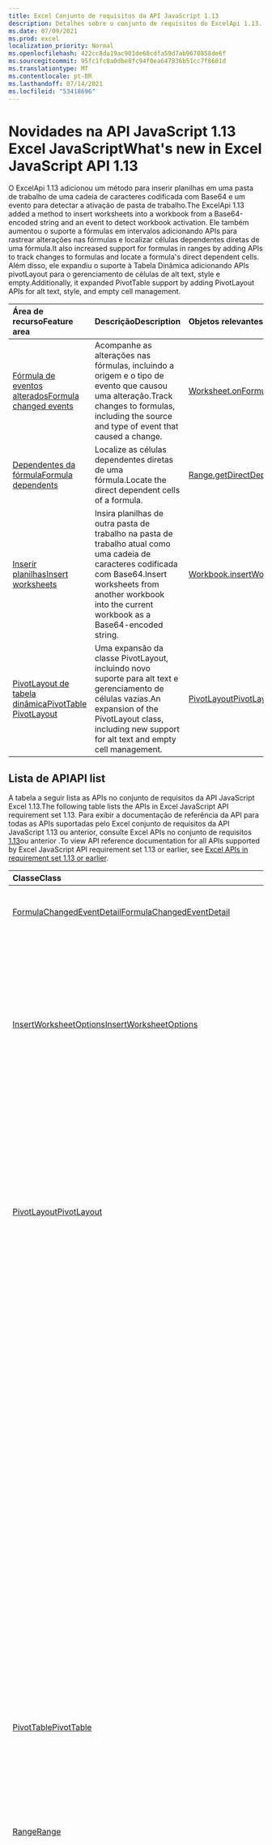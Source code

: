 ```yaml
---
title: Excel Conjunto de requisitos da API JavaScript 1.13
description: Detalhes sobre o conjunto de requisitos do ExcelApi 1.13.
ms.date: 07/09/2021
ms.prod: excel
localization_priority: Normal
ms.openlocfilehash: 422cc8da19ac901de68cdfa59d7ab9670858de6f
ms.sourcegitcommit: 95fc1fc8a0dbe8fc94f0ea647836b51cc7f8601d
ms.translationtype: MT
ms.contentlocale: pt-BR
ms.lasthandoff: 07/14/2021
ms.locfileid: "53418696"
---
```

# <a name="whats-new-in-excel-javascript-api-113"></a><span data-ttu-id="34128-103">Novidades na API JavaScript 1.13 Excel JavaScript</span><span class="sxs-lookup"><span data-stu-id="34128-103">What's new in Excel JavaScript API 1.13</span></span>

<span data-ttu-id="34128-104">O ExcelApi 1.13 adicionou um método para inserir planilhas em uma pasta de trabalho de uma cadeia de caracteres codificada com Base64 e um evento para detectar a ativação de pasta de trabalho.</span><span class="sxs-lookup"><span data-stu-id="34128-104">The ExcelApi 1.13 added a method to insert worksheets into a workbook from a Base64-encoded string and an event to detect workbook activation.</span></span> <span data-ttu-id="34128-105">Ele também aumentou o suporte a fórmulas em intervalos adicionando APIs para rastrear alterações nas fórmulas e localizar células dependentes diretas de uma fórmula.</span><span class="sxs-lookup"><span data-stu-id="34128-105">It also increased support for formulas in ranges by adding APIs to track changes to formulas and locate a formula's direct dependent cells.</span></span> <span data-ttu-id="34128-106">Além disso, ele expandiu o suporte à Tabela Dinâmica adicionando APIs pivotLayout para o gerenciamento de células de alt text, style e empty.</span><span class="sxs-lookup"><span data-stu-id="34128-106">Additionally, it expanded PivotTable support by adding PivotLayout APIs for alt text, style, and empty cell management.</span></span>

| <span data-ttu-id="34128-107">Área de recurso</span><span class="sxs-lookup"><span data-stu-id="34128-107">Feature area</span></span> | <span data-ttu-id="34128-108">Descrição</span><span class="sxs-lookup"><span data-stu-id="34128-108">Description</span></span> | <span data-ttu-id="34128-109">Objetos relevantes</span><span class="sxs-lookup"><span data-stu-id="34128-109">Relevant objects</span></span> |
|:--- |:--- |:--- |
| [<span data-ttu-id="34128-110">Fórmula de eventos alterados</span><span class="sxs-lookup"><span data-stu-id="34128-110">Formula changed events</span></span>](../../excel/excel-add-ins-worksheets.md#detect-formula-changes) | <span data-ttu-id="34128-111">Acompanhe as alterações nas fórmulas, incluindo a origem e o tipo de evento que causou uma alteração.</span><span class="sxs-lookup"><span data-stu-id="34128-111">Track changes to formulas, including the source and type of event that caused a change.</span></span> | [<span data-ttu-id="34128-112">Worksheet.onFormulaChanged</span><span class="sxs-lookup"><span data-stu-id="34128-112">Worksheet.onFormulaChanged</span></span>](/javascript/api/excel/excel.worksheet#onFormulaChanged)|
| [<span data-ttu-id="34128-113">Dependentes da fórmula</span><span class="sxs-lookup"><span data-stu-id="34128-113">Formula dependents</span></span>](../../excel/excel-add-ins-ranges-precedents-dependents.md#get-the-direct-dependents-of-a-formula) | <span data-ttu-id="34128-114">Localize as células dependentes diretas de uma fórmula.</span><span class="sxs-lookup"><span data-stu-id="34128-114">Locate the direct dependent cells of a formula.</span></span> | [<span data-ttu-id="34128-115">Range.getDirectDependents</span><span class="sxs-lookup"><span data-stu-id="34128-115">Range.getDirectDependents</span></span>](/javascript/api/excel/excel.range#getDirectDependents__) |
| [<span data-ttu-id="34128-116">Inserir planilhas</span><span class="sxs-lookup"><span data-stu-id="34128-116">Insert worksheets</span></span>](../../excel//excel-add-ins-workbooks.md#insert-a-copy-of-an-existing-workbook-into-the-current-one) | <span data-ttu-id="34128-117">Insira planilhas de outra pasta de trabalho na pasta de trabalho atual como uma cadeia de caracteres codificada com Base64.</span><span class="sxs-lookup"><span data-stu-id="34128-117">Insert worksheets from another workbook into the current workbook as a Base64-encoded string.</span></span> | [<span data-ttu-id="34128-118">Workbook.insertWorksheetsFromBase64</span><span class="sxs-lookup"><span data-stu-id="34128-118">Workbook.insertWorksheetsFromBase64</span></span>](/javascript/api/excel/excel.workbook#insertWorksheetsFromBase64_base64File__options_) |
| [<span data-ttu-id="34128-119">PivotLayout de tabela dinâmica</span><span class="sxs-lookup"><span data-stu-id="34128-119">PivotTable PivotLayout</span></span>](../../excel/excel-add-ins-pivottables.md#other-pivotlayout-functions) | <span data-ttu-id="34128-120">Uma expansão da classe PivotLayout, incluindo novo suporte para alt text e gerenciamento de células vazias.</span><span class="sxs-lookup"><span data-stu-id="34128-120">An expansion of the PivotLayout class, including new support for alt text and empty cell management.</span></span> | [<span data-ttu-id="34128-121">PivotLayout</span><span class="sxs-lookup"><span data-stu-id="34128-121">PivotLayout</span></span>](/javascript/api/excel/excel.pivotlayout) |

## <a name="api-list"></a><span data-ttu-id="34128-122">Lista de API</span><span class="sxs-lookup"><span data-stu-id="34128-122">API list</span></span>

<span data-ttu-id="34128-123">A tabela a seguir lista as APIs no conjunto de requisitos da API JavaScript Excel 1.13.</span><span class="sxs-lookup"><span data-stu-id="34128-123">The following table lists the APIs in Excel JavaScript API requirement set 1.13.</span></span> <span data-ttu-id="34128-124">Para exibir a documentação de referência da API para todas as APIs suportadas pelo Excel conjunto de requisitos da API JavaScript 1.13 ou anterior, consulte Excel APIs no conjunto de requisitos [1.13](/javascript/api/excel?view=excel-js-1.13&preserve-view=true)ou anterior .</span><span class="sxs-lookup"><span data-stu-id="34128-124">To view API reference documentation for all APIs supported by Excel JavaScript API requirement set 1.13 or earlier, see [Excel APIs in requirement set 1.13 or earlier](/javascript/api/excel?view=excel-js-1.13&preserve-view=true).</span></span>

| <span data-ttu-id="34128-125">Classe</span><span class="sxs-lookup"><span data-stu-id="34128-125">Class</span></span> | <span data-ttu-id="34128-126">Campos</span><span class="sxs-lookup"><span data-stu-id="34128-126">Fields</span></span> | <span data-ttu-id="34128-127">Descrição</span><span class="sxs-lookup"><span data-stu-id="34128-127">Description</span></span> |
|:---|:---|:---|
|[<span data-ttu-id="34128-128">FormulaChangedEventDetail</span><span class="sxs-lookup"><span data-stu-id="34128-128">FormulaChangedEventDetail</span></span>](/javascript/api/excel/excel.formulachangedeventdetail)|[<span data-ttu-id="34128-129">cellAddress</span><span class="sxs-lookup"><span data-stu-id="34128-129">cellAddress</span></span>](/javascript/api/excel/excel.formulachangedeventdetail#celladdress)|<span data-ttu-id="34128-130">O endereço da célula que contém a fórmula alterada.</span><span class="sxs-lookup"><span data-stu-id="34128-130">The address of the cell that contains the changed formula.</span></span>|
||[<span data-ttu-id="34128-131">previousFormula</span><span class="sxs-lookup"><span data-stu-id="34128-131">previousFormula</span></span>](/javascript/api/excel/excel.formulachangedeventdetail#previousformula)|<span data-ttu-id="34128-132">Representa a fórmula anterior, antes de ser alterada.</span><span class="sxs-lookup"><span data-stu-id="34128-132">Represents the previous formula, before it was changed.</span></span>|
|[<span data-ttu-id="34128-133">InsertWorksheetOptions</span><span class="sxs-lookup"><span data-stu-id="34128-133">InsertWorksheetOptions</span></span>](/javascript/api/excel/excel.insertworksheetoptions)|[<span data-ttu-id="34128-134">positionType</span><span class="sxs-lookup"><span data-stu-id="34128-134">positionType</span></span>](/javascript/api/excel/excel.insertworksheetoptions#positiontype)|<span data-ttu-id="34128-135">A posição de inserção, na pasta de trabalho atual, das novas planilhas.</span><span class="sxs-lookup"><span data-stu-id="34128-135">The insert position, in the current workbook, of the new worksheets.</span></span>|
||[<span data-ttu-id="34128-136">relativeTo</span><span class="sxs-lookup"><span data-stu-id="34128-136">relativeTo</span></span>](/javascript/api/excel/excel.insertworksheetoptions#relativeto)|<span data-ttu-id="34128-137">A planilha na pasta de trabalho atual que é referenciada para o `WorksheetPositionType` parâmetro.</span><span class="sxs-lookup"><span data-stu-id="34128-137">The worksheet in the current workbook that is referenced for the `WorksheetPositionType` parameter.</span></span>|
||[<span data-ttu-id="34128-138">sheetNamesToInsert</span><span class="sxs-lookup"><span data-stu-id="34128-138">sheetNamesToInsert</span></span>](/javascript/api/excel/excel.insertworksheetoptions#sheetnamestoinsert)|<span data-ttu-id="34128-139">Os nomes de planilhas individuais a inserir.</span><span class="sxs-lookup"><span data-stu-id="34128-139">The names of individual worksheets to insert.</span></span>|
|[<span data-ttu-id="34128-140">PivotLayout</span><span class="sxs-lookup"><span data-stu-id="34128-140">PivotLayout</span></span>](/javascript/api/excel/excel.pivotlayout)|[<span data-ttu-id="34128-141">altTextDescription</span><span class="sxs-lookup"><span data-stu-id="34128-141">altTextDescription</span></span>](/javascript/api/excel/excel.pivotlayout#alttextdescription)|<span data-ttu-id="34128-142">A descrição de texto alt da Tabela Dinâmica.</span><span class="sxs-lookup"><span data-stu-id="34128-142">The alt text description of the PivotTable.</span></span>|
||[<span data-ttu-id="34128-143">altTextTitle</span><span class="sxs-lookup"><span data-stu-id="34128-143">altTextTitle</span></span>](/javascript/api/excel/excel.pivotlayout#alttexttitle)|<span data-ttu-id="34128-144">O título de texto alt da Tabela Dinâmica.</span><span class="sxs-lookup"><span data-stu-id="34128-144">The alt text title of the PivotTable.</span></span>|
||[<span data-ttu-id="34128-145">displayBlankLineAfterEachItem(display: boolean)</span><span class="sxs-lookup"><span data-stu-id="34128-145">displayBlankLineAfterEachItem(display: boolean)</span></span>](/javascript/api/excel/excel.pivotlayout#displayblanklineaftereachitem-display-)|<span data-ttu-id="34128-146">Define se uma linha em branco deve ou não ser exibida após cada item.</span><span class="sxs-lookup"><span data-stu-id="34128-146">Sets whether or not to display a blank line after each item.</span></span>|
||[<span data-ttu-id="34128-147">emptyCellText</span><span class="sxs-lookup"><span data-stu-id="34128-147">emptyCellText</span></span>](/javascript/api/excel/excel.pivotlayout#emptycelltext)|<span data-ttu-id="34128-148">O texto que é preenchido automaticamente em qualquer célula vazia na Tabela Dinâmica se `fillEmptyCells == true` .</span><span class="sxs-lookup"><span data-stu-id="34128-148">The text that is automatically filled into any empty cell in the PivotTable if `fillEmptyCells == true`.</span></span>|
||[<span data-ttu-id="34128-149">fillEmptyCells</span><span class="sxs-lookup"><span data-stu-id="34128-149">fillEmptyCells</span></span>](/javascript/api/excel/excel.pivotlayout#fillemptycells)|<span data-ttu-id="34128-150">Especifica se células vazias na Tabela Dinâmica devem ser preenchidas com `emptyCellText` o .</span><span class="sxs-lookup"><span data-stu-id="34128-150">Specifies whether empty cells in the PivotTable should be populated with the `emptyCellText`.</span></span>|
||[<span data-ttu-id="34128-151">repeatAllItemLabels(repeatLabels: boolean)</span><span class="sxs-lookup"><span data-stu-id="34128-151">repeatAllItemLabels(repeatLabels: boolean)</span></span>](/javascript/api/excel/excel.pivotlayout#repeatallitemlabels-repeatlabels-)|<span data-ttu-id="34128-152">Define a configuração "repetir todos os rótulos de item" em todos os campos da Tabela Dinâmica.</span><span class="sxs-lookup"><span data-stu-id="34128-152">Sets the "repeat all item labels" setting across all fields in the PivotTable.</span></span>|
||[<span data-ttu-id="34128-153">showFieldHeaders</span><span class="sxs-lookup"><span data-stu-id="34128-153">showFieldHeaders</span></span>](/javascript/api/excel/excel.pivotlayout#showfieldheaders)|<span data-ttu-id="34128-154">Especifica se a Tabela Dinâmica exibe os headers de campo (legendas de campo e drop-downs de filtro).</span><span class="sxs-lookup"><span data-stu-id="34128-154">Specifies whether the PivotTable displays field headers (field captions and filter drop-downs).</span></span>|
|[<span data-ttu-id="34128-155">PivotTable</span><span class="sxs-lookup"><span data-stu-id="34128-155">PivotTable</span></span>](/javascript/api/excel/excel.pivottable)|[<span data-ttu-id="34128-156">refreshOnOpen</span><span class="sxs-lookup"><span data-stu-id="34128-156">refreshOnOpen</span></span>](/javascript/api/excel/excel.pivottable#refreshonopen)|<span data-ttu-id="34128-157">Especifica se a Tabela Dinâmica é atualizada quando a workbook é aberta.</span><span class="sxs-lookup"><span data-stu-id="34128-157">Specifies whether the PivotTable refreshes when the workbook opens.</span></span>|
|[<span data-ttu-id="34128-158">Range</span><span class="sxs-lookup"><span data-stu-id="34128-158">Range</span></span>](/javascript/api/excel/excel.range)|[<span data-ttu-id="34128-159">getDirectDependents()</span><span class="sxs-lookup"><span data-stu-id="34128-159">getDirectDependents()</span></span>](/javascript/api/excel/excel.range#getdirectdependents--)|<span data-ttu-id="34128-160">Retorna um objeto que representa o intervalo que contém todos os dependentes diretos de uma célula na mesma planilha ou `WorkbookRangeAreas` em várias planilhas.</span><span class="sxs-lookup"><span data-stu-id="34128-160">Returns a `WorkbookRangeAreas` object that represents the range containing all the direct dependents of a cell in the same worksheet or in multiple worksheets.</span></span>|
||[<span data-ttu-id="34128-161">getExtendedRange(direction: Excel. KeyboardDirection, activeCell?: Cadeia de \| caracteres de intervalo)</span><span class="sxs-lookup"><span data-stu-id="34128-161">getExtendedRange(direction: Excel.KeyboardDirection, activeCell?: Range \| string)</span></span>](/javascript/api/excel/excel.range#getextendedrange-direction--activecell-)|<span data-ttu-id="34128-162">Retorna um objeto range que inclui o intervalo atual e até a borda do intervalo, com base na direção fornecida.</span><span class="sxs-lookup"><span data-stu-id="34128-162">Returns a range object that includes the current range and up to the edge of the range, based on the provided direction.</span></span>|
||[<span data-ttu-id="34128-163">getMergedAreasOrNullObject()</span><span class="sxs-lookup"><span data-stu-id="34128-163">getMergedAreasOrNullObject()</span></span>](/javascript/api/excel/excel.range#getmergedareasornullobject--)|<span data-ttu-id="34128-164">Retorna um objeto RangeAreas que representa as áreas mescladas nesse intervalo.</span><span class="sxs-lookup"><span data-stu-id="34128-164">Returns a RangeAreas object that represents the merged areas in this range.</span></span>|
||[<span data-ttu-id="34128-165">getRangeEdge(direction: Excel. KeyboardDirection, activeCell?: Cadeia de \| caracteres de intervalo)</span><span class="sxs-lookup"><span data-stu-id="34128-165">getRangeEdge(direction: Excel.KeyboardDirection, activeCell?: Range \| string)</span></span>](/javascript/api/excel/excel.range#getrangeedge-direction--activecell-)|<span data-ttu-id="34128-166">Retorna um objeto range que é a célula de borda da região de dados que corresponde à direção fornecida.</span><span class="sxs-lookup"><span data-stu-id="34128-166">Returns a range object that is the edge cell of the data region that corresponds to the provided direction.</span></span>|
|[<span data-ttu-id="34128-167">Table</span><span class="sxs-lookup"><span data-stu-id="34128-167">Table</span></span>](/javascript/api/excel/excel.table)|[<span data-ttu-id="34128-168">resize(newRange: Range \| string)</span><span class="sxs-lookup"><span data-stu-id="34128-168">resize(newRange: Range \| string)</span></span>](/javascript/api/excel/excel.table#resize-newrange-)|<span data-ttu-id="34128-169">Resize a tabela para o novo intervalo.</span><span class="sxs-lookup"><span data-stu-id="34128-169">Resize the table to the new range.</span></span>|
|[<span data-ttu-id="34128-170">Workbook</span><span class="sxs-lookup"><span data-stu-id="34128-170">Workbook</span></span>](/javascript/api/excel/excel.workbook)|[<span data-ttu-id="34128-171">insertWorksheetsFromBase64(base64File: string, options?: Excel. InsertWorksheetOptions)</span><span class="sxs-lookup"><span data-stu-id="34128-171">insertWorksheetsFromBase64(base64File: string, options?: Excel.InsertWorksheetOptions)</span></span>](/javascript/api/excel/excel.workbook#insertworksheetsfrombase64-base64file--options-)|<span data-ttu-id="34128-172">Insere as planilhas especificadas de uma pasta de trabalho de origem na pasta de trabalho atual.</span><span class="sxs-lookup"><span data-stu-id="34128-172">Inserts the specified worksheets from a source workbook into the current workbook.</span></span>|
||[<span data-ttu-id="34128-173">onActivated</span><span class="sxs-lookup"><span data-stu-id="34128-173">onActivated</span></span>](/javascript/api/excel/excel.workbook#onactivated)|<span data-ttu-id="34128-174">Ocorre quando a guia de trabalho é ativada.</span><span class="sxs-lookup"><span data-stu-id="34128-174">Occurs when the the workbook is activated.</span></span>|
|[<span data-ttu-id="34128-175">WorkbookActivatedEventArgs</span><span class="sxs-lookup"><span data-stu-id="34128-175">WorkbookActivatedEventArgs</span></span>](/javascript/api/excel/excel.workbookactivatedeventargs)|[<span data-ttu-id="34128-176">tipo</span><span class="sxs-lookup"><span data-stu-id="34128-176">type</span></span>](/javascript/api/excel/excel.workbookactivatedeventargs#type)|<span data-ttu-id="34128-177">Obtém o tipo do evento.</span><span class="sxs-lookup"><span data-stu-id="34128-177">Gets the type of the event.</span></span>|
|[<span data-ttu-id="34128-178">Worksheet</span><span class="sxs-lookup"><span data-stu-id="34128-178">Worksheet</span></span>](/javascript/api/excel/excel.worksheet)|[<span data-ttu-id="34128-179">onFormulaChanged</span><span class="sxs-lookup"><span data-stu-id="34128-179">onFormulaChanged</span></span>](/javascript/api/excel/excel.worksheet#onformulachanged)|<span data-ttu-id="34128-180">Ocorre quando uma ou mais fórmulas são alteradas nesta planilha.</span><span class="sxs-lookup"><span data-stu-id="34128-180">Occurs when one or more formulas are changed in this worksheet.</span></span>|
|[<span data-ttu-id="34128-181">WorksheetCollection</span><span class="sxs-lookup"><span data-stu-id="34128-181">WorksheetCollection</span></span>](/javascript/api/excel/excel.worksheetcollection)|[<span data-ttu-id="34128-182">onFormulaChanged</span><span class="sxs-lookup"><span data-stu-id="34128-182">onFormulaChanged</span></span>](/javascript/api/excel/excel.worksheetcollection#onformulachanged)|<span data-ttu-id="34128-183">Ocorre quando uma ou mais fórmulas são alteradas em qualquer planilha dessa coleção.</span><span class="sxs-lookup"><span data-stu-id="34128-183">Occurs when one or more formulas are changed in any worksheet of this collection.</span></span>|
|[<span data-ttu-id="34128-184">WorksheetFormulaChangedEventArgs</span><span class="sxs-lookup"><span data-stu-id="34128-184">WorksheetFormulaChangedEventArgs</span></span>](/javascript/api/excel/excel.worksheetformulachangedeventargs)|[<span data-ttu-id="34128-185">formulaDetails</span><span class="sxs-lookup"><span data-stu-id="34128-185">formulaDetails</span></span>](/javascript/api/excel/excel.worksheetformulachangedeventargs#formuladetails)|<span data-ttu-id="34128-186">Obtém uma matriz `FormulaChangedEventDetail` de objetos, que contém os detalhes sobre todas as fórmulas alteradas.</span><span class="sxs-lookup"><span data-stu-id="34128-186">Gets an array of `FormulaChangedEventDetail` objects, which contain the details about the all of the changed formulas.</span></span>|
||[<span data-ttu-id="34128-187">source</span><span class="sxs-lookup"><span data-stu-id="34128-187">source</span></span>](/javascript/api/excel/excel.worksheetformulachangedeventargs#source)|<span data-ttu-id="34128-188">A origem do evento.</span><span class="sxs-lookup"><span data-stu-id="34128-188">The source of the event.</span></span>|
||[<span data-ttu-id="34128-189">tipo</span><span class="sxs-lookup"><span data-stu-id="34128-189">type</span></span>](/javascript/api/excel/excel.worksheetformulachangedeventargs#type)|<span data-ttu-id="34128-190">Obtém o tipo do evento.</span><span class="sxs-lookup"><span data-stu-id="34128-190">Gets the type of the event.</span></span>|
||[<span data-ttu-id="34128-191">worksheetId</span><span class="sxs-lookup"><span data-stu-id="34128-191">worksheetId</span></span>](/javascript/api/excel/excel.worksheetformulachangedeventargs#worksheetid)|<span data-ttu-id="34128-192">Obtém a ID da planilha na qual a fórmula foi alterada.</span><span class="sxs-lookup"><span data-stu-id="34128-192">Gets the ID of the worksheet in which the formula changed.</span></span>|

## <a name="see-also"></a><span data-ttu-id="34128-193">Confira também</span><span class="sxs-lookup"><span data-stu-id="34128-193">See also</span></span>

- [<span data-ttu-id="34128-194">Documentação deReferência da API JavaScript do Excel</span><span class="sxs-lookup"><span data-stu-id="34128-194">Excel JavaScript API Reference Documentation</span></span>](/javascript/api/excel?view=excel-js-1.13&preserve-view=true)
- [<span data-ttu-id="34128-195">Conjuntos de requisitos da API JavaScript do Excel</span><span class="sxs-lookup"><span data-stu-id="34128-195">Excel JavaScript API requirement sets</span></span>](excel-api-requirement-sets.md)
